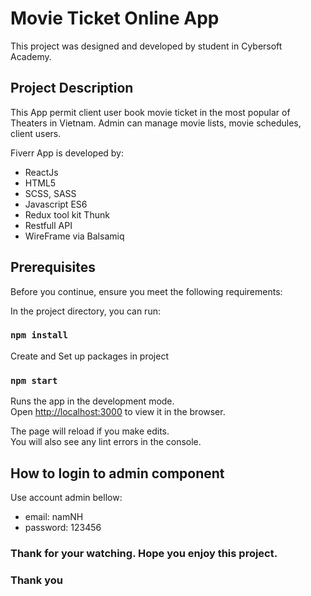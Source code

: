 # Movie Ticket Online App

This project was designed and developed by student in Cybersoft Academy.

## Project Description

This App permit client user book movie ticket in the most popular of Theaters in Vietnam.
Admin can manage movie lists, movie schedules, client users. 

Fiverr App is developed by:

  - ReactJs
  - HTML5
  - SCSS, SASS
  - Javascript ES6
  - Redux tool kit Thunk
  - Restfull API
  - WireFrame via Balsamiq

## Prerequisites

Before you continue, ensure you meet the following requirements:

In the project directory, you can run:

### `npm install`

Create and Set up packages in project

### `npm start`

Runs the app in the development mode.\
Open [http://localhost:3000](http://localhost:3000) to view it in the browser.

The page will reload if you make edits.\
You will also see any lint errors in the console.

## How to login to admin component

Use account admin bellow:
  - email: namNH
  - password: 123456
### Thank for your watching. Hope you enjoy this project.
### Thank you
